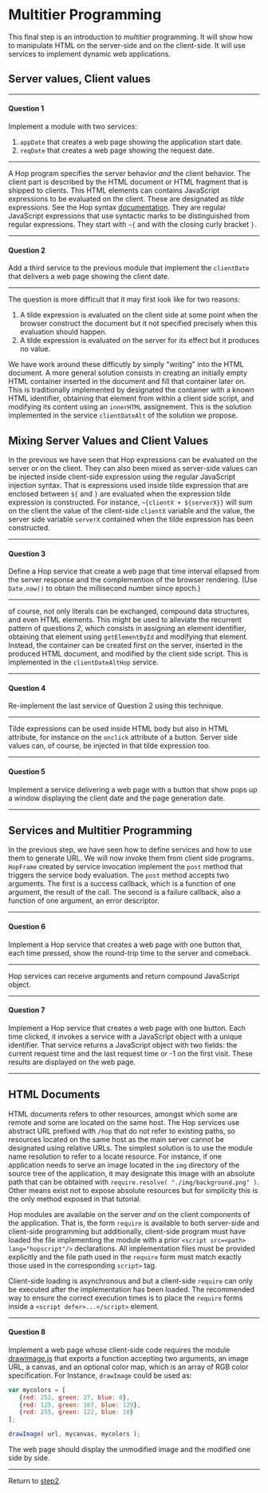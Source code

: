 Multitier Programming
=====================

This final step is an introduction to *multitier* programming. It will show
how to manipulate HTML on the server-side and on the client-side. It will
use services to implement dynamic web applications.


Server values, Client values
----------------------------

*****************************************************************************
#### Question 1 ####

Implement a module with two services:

  1. `appDate` that creates a web page showing the application start date.
  1. `reqDate` that creates a web page showing the request date.
*****************************************************************************

A Hop program specifies the server behavior *and* the client behavior.
The client part is described by the HTML document or HTML fragment that
is shipped to clients. This HTML elements can contains JavaScript expressions
to be evaluated on the client. These are designated as *tilde* expressions.
See the Hop syntax [documentation](http://localhost:8080/usr/local/share/doc/hop/3.2.0-pre1/00-syntax.html). They are regular JavaScript expressions
that use syntactic marks to be distinguished from regular expressions.
They start with `~{` and with the closing curly bracket `}`.

*****************************************************************************
#### Question 2 ####

Add a third service to the previous module that implement the `clientDate`
that delivers a web page showing the client date.
*****************************************************************************

The question is more difficult that it may first look like for two
reasons:
  1. A tilde expression is evaluated on the client side at some point when the
 browser construct the document but it not specified precisely when
 this evaluation should happen.
  2. A tilde expression is evaluated on the server for its effect but it
 produces no value.

We have work around these difficutly by simply "writing" into the HTML
document. A more general solution consists in creating an initially
empty HTML container inserted in the document and fill that container
later on. This is traditionally implemented by designated the container
with a known HTML identifier, obtaining that element from within a client
side script, and modifying its content using an `innerHTML` assignement.
This is the solution implemented in the service `clientDateAlt` of
the solution we propose.


Mixing Server Values and Client Values
--------------------------------------

In the previous we have seen that Hop expressions can be evaluated on
the server or on the client. They can also been mixed as server-side
values can be injected inside client-side expression using the regular
JavaScript injection syntax. That is expressions used inside tilde
expression that are enclosed between `${` and `}` are evaluated when
the expression tilde expression is constructed. For instance,
`~{clientX + ${serverX}}` will sum on the client the value of the
client-side `clientX` variable and the value, the server side variable
`serverX` contained when the tilde expression has been constructed.

*****************************************************************************
#### Question 3 ####

Define a Hop service that create a web page that time interval ellapsed
from the server response and the complemention of the browser rendering.
(Use `Date.now()` to obtain the millisecond number since epoch.)
*****************************************************************************

of course, not only literals can be exchanged, compound data
structures, and even HTML elements. This might be used to alleviate
the recurrent pattern of questions 2, which consists in assigning an
element identifier, obtaining that element using `getElementById` and
modifying that element. Instead, the container can be created first on
the server, inserted in the produced HTML document, and modified by
the client side script. This is implemented in the `clientDateAltHop`
service.

*****************************************************************************
#### Question 4 ####

Re-implement the last service of Question 2 using this technique.
*****************************************************************************

Tilde expressions can be used inside HTML body but also in HTML attribute,
for instance on the `onclick` attribute of a button. Server side values
can, of course, be injected in that tilde expression too.

*****************************************************************************
#### Question 5 ####

Implement a service delivering a web page with a button that show pops up
a window displaying the client date and the page generation date.
*****************************************************************************

Services and Multitier Programming
----------------------------------

In the previous step, we have seen how to define services and how to
use them to generate URL. We will now invoke them from client side programs.
`HopFrame` created by service invocation implement the `post` method
that triggers the service body evaluation. The `post` method accepts
two arguments. The first is a success callback, which is a function of
one argument, the result of the call. The second is a failure callback,
also a function of one argument, an error descriptor.

*****************************************************************************
#### Question 6 ####

Implement a Hop service that creates a web page with one button that, each
time pressed, show the round-trip time to the server and comeback.
*****************************************************************************

Hop services can receive arguments and return compound JavaScript object.

*****************************************************************************
#### Question 7 ####

Implement a Hop service that creates a web page with one button. Each
time clicked, it invokes a service with a JavaScript object with a
unique identifier. That service returns a JavaScript object with two
fields: the current request time and the last request time or -1 on the first
visit. These results are displayed on the web page.
*****************************************************************************

HTML Documents
--------------

HTML documents refers to other resources, amongst which some are remote and
some are located on the same host. The Hop services use abstract URL
prefixed with `/hop` that do not refer to existing paths, so resources
located on the same host as the main server cannot be designated using
relative URLs. The simplest solution is to use the module name resolution
to refer to a locate resource. For instance, if one application needs
to serve an image located in the `img` directory of the source tree
of the application, it may designate this image with an absolute path
that can be obtained with `require.resolve( "./img/background.png" )`. Other
means exist not to expose absolute resources but for simplicity this is
the only method exposed in that tutorial.

Hop modules are available on the server *and* on the client components
of the application. That is, the form `require` is available to both
server-side and client-side programming but additionally, client-side
program must have loaded the file implementing the module with a prior
`<script src=<path> lang="hopscript"/>` declarations. All
implementation files must be provided explicitly and the file path
used in the `require` form must match exactly those used in the
corresponding `script>` tag.

Client-side loading is asynchronous and but a client-side `require`
can only be executed after the implementation has been loaded. The
recommended way to ensure the correct execution times is to place
the `require` forms inside a `<script defer>...</script>` element.

*****************************************************************************
#### Question 8 ####

Implement a web page whose client-side code requires the module
[drawimage.js](https://github.com/manuel-serrano/hop-tutorials/tree/master/hello/step3/question8/drawimage.js)
that exports a function accepting two arguments, an image URL, a
canvas, and an optional color map, which is an array of RGB color
specification. For Instance, `drawImage` could be used as:

```javascript
var mycolors = [
   {red: 252, green: 27, blue: 0},
   {red: 125, green: 167, blue: 129},
   {red: 255, green: 122, blue: 10}
];

drawImage( url, mycanvas, mycolors );
```

The web page should display the unmodified image and the modified one side
by side.
*****************************************************************************

Return to [step2](https://github.com/manuel-serrano/hop-tutorials/tree/master/hello/step2/).
